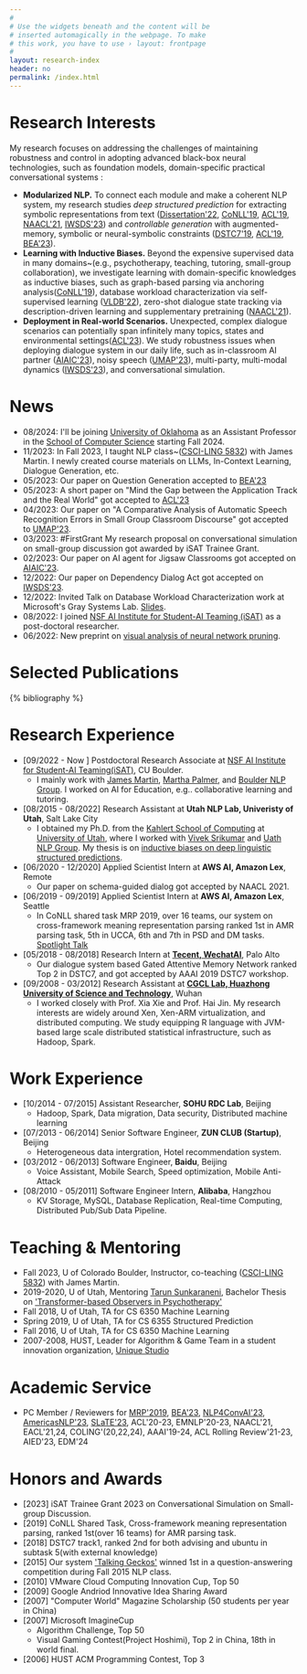 ```yaml
---
#
# Use the widgets beneath and the content will be
# inserted automagically in the webpage. To make
# this work, you have to use › layout: frontpage
#
layout: research-index
header: no
permalink: /index.html
---
```

# Research Interests
My research focuses on addressing the challenges of maintaining robustness and control in adopting advanced black-box
neural technologies, such as foundation models, domain-specific
practical conversational systems :
- **Modularized NLP.** To connect each module and make a coherent
          NLP system, my research studies *deep structured prediction* for
          extracting symbolic representations from text
          ([Dissertation'22](https://www.proquest.com/docview/2777357718?pq-origsite=gscholar&fromopenview=true),
          [CoNLL'19](https://aclanthology.org/K19-2013/),
          [ACL'19](https://aclanthology.org/P19-1563/),
          [NAACL'21](https://aclanthology.org/2021.naacl-main.62/),
          [IWSDS'23](https://arxiv.org/abs/2302.12944)) and
          *controllable generation* with augmented-memory, symbolic or
          neural-symbolic constraints
          ([DSTC7'19](http://workshop.colips.org/dstc7/papers/13.pdf), [ACL'19](https://aclanthology.org/P19-1192/),
          [BEA'23](https://aclanthology.org/2023.bea-1.47/)).
- **Learning with Inductive Biases.** Beyond the expensive supervised data in many domains~(e.g.,
          psychotherapy, teaching, tutoring, small-group collaboration), we investigate learning with domain-specific knowledges as inductive biases, such as graph-based parsing via anchoring analysis([CoNLL'19](https://aclanthology.org/K19-2013)),
      database workload characterization via self-supervised learning ([VLDB'22](https://dl.acm.org/doi/10.14778/3503585.3503600)),
      zero-shot dialogue state tracking via description-driven
      learning and supplementary pretraining ([NAACL'21](https://aclanthology.org/2021.naacl-main.62/)).
- **Deployment in Real-world Scenarios.** Unexpected,
      complex dialogue scenarios can potentially span infinitely many
      topics, states and environmental settings([ACL'23](https://aclanthology.org/2023.acl-short.156)). We study
      robustness issues when deploying dialogue system in our daily
      life, such as in-classroom AI partner ([AIAIC'23](https://aichildinteraction.github.io/preprint/AIAIC23_paper_7399.pdf)),
      noisy speech ([UMAP'23](https://dl.acm.org/doi/10.1145/3565472.3595606)),
      multi-party, multi-modal dynamics ([IWSDS'23](https://arxiv.org/abs/2302.12944)),
      and conversational simulation.


# News
- 08/2024: I'll be joining [University of Oklahoma](https://www.ou.edu/) as an Assistant Professor in the [School of Computer Science](https://www.ou.edu/coe/cs) starting Fall 2024.
- 11/2023: In Fall 2023, I taught NLP class~([CSCI-LING 5832](https://canvas.colorado.edu/courses/95371/)) with James Martin. I newly created course materials on LLMs, In-Context Learning, Dialogue Generation, etc.
- 05/2023: Our paper on Question Generation accepted to [BEA'23](https://sig-edu.org/bea/2023)
- 05/2023: A short paper on "Mind the Gap between the Application Track and the Real World" got accepted to [ACL'23](https://2023.aclweb.org/calls/main_conference/)
- 04/2023: Our paper on "A Comparative Analysis of Automatic Speech Recognition
Errors in Small Group Classroom Discourse" got accepted to
[UMAP'23](https://www.um.org/umap2023/).
- 03/2023: \#FirstGrant My research proposal on conversational simulation on small-group discussion got awarded by iSAT Trainee Grant.
- 02/2023: Our paper on AI agent for Jigsaw Classrooms got accepted on [AIAIC'23](https://aichildinteraction.github.io/).
- 12/2022: Our paper on Dependency Dialog Act got accepted on [IWSDS'23](https://sites.google.com/view/iwsds2023/home).
- 12/2022: Invited Talk on Database Workload Characterization work at Microsoft's Gray Systems Lab. [Slides](https://www.debjyotipaul.in/assets/pub/query_encoder_vldb22_slides.pdf).
- 08/2022: I joined [NSF AI Institute for Student-AI Teaming (iSAT)](https://www.colorado.edu/research/ai-institute/) as a post-doctoral researcher.
- 06/2022: New preprint on [visual analysis of neural network pruning](https://arxiv.org/abs/2206.07918?context=cs.LG).

# Selected Publications

{% bibliography %}
<!--
{% bibliography --query @*[year=2021] %}
{% bibliography --query @*[year=2019] %}
{% bibliography --query @*[year=2015] %}
{% bibliography --query @*[year=2012] %}
-->

# Research Experience
- [09/2022 - Now ] Postdoctoral Research Associate at [NSF AI Institute for Student-AI Teaming(iSAT)](https://www.colorado.edu/research/ai-institute/), CU Boulder.
    * I mainly work with [James Martin](https://home.cs.colorado.edu/~martin/), [Martha Palmer](https://www.colorado.edu/faculty/palmer-martha/), and [Boulder NLP Group](https://colorado.edu/lab/clear/). I worked on AI for Education, e.g.. collaborative learning and tutoring.
- [08/2015 - 08/2022] Research Assistant at **Utah NLP Lab, Univeristy of Utah**, Salt Lake City
   * I obtained my Ph.D. from the [Kahlert School of Computing](https://cs.utah.edu/) at [University of
        Utah](https://www.ou.edu), where I worked with [Vivek
        Srikumar](https://svivek.com) and [Uath NLP Group](https://nlp.cs.utah.edu). My thesis is on [inductive biases on deep linguistic structured predictions](https://www.proquest.com/docview/2777357718?pq-origsite=gscholar&fromopenview=true).
- [06/2020 - 12/2020] Applied Scientist Intern at **AWS AI, Amazon Lex**, Remote
   *  Our paper on schema-guided dialog got accepted by NAACL 2021.
- [06/2019 - 09/2019] Applied Scientist Intern at **AWS AI, Amazon Lex**, Seattle
   *  In CoNLL shared task MRP 2019, over 16 teams, our system on cross-framework meaning representation parsing ranked 1st in AMR parsing task, 5th in UCCA, 6th and 7th in PSD and DM tasks. [Spotlight Talk](https://www.youtube.com/watch?v=5ZMZSfl_Ng0)
- [05/2018 - 08/2018] Research Intern at **[Tecent, WechatAI](https://ai.weixin.qq.com/)**, Palo Alto
   *  Our dialogue system based Gated Attentive Memory Network ranked Top 2 in DSTC7, and got accepted by AAAI 2019 DSTC7 workshop.
- [09/2008 - 03/2012] Research Assistant at **[CGCL Lab, Huazhong University of Science and Technology](http://grid.hust.edu.cn/)**, Wuhan
   *  I worked closely with Prof. Xia Xie and Prof. Hai Jin. My research interests are widely around Xen, Xen-ARM virtualization, and distributed computing. We study equipping R language with JVM-based large scale distributed statistical infrastructure, such as Hadoop, Spark.

# Work Experience
- [10/2014 - 07/2015] Assistant Researcher, **SOHU RDC Lab**, Beijing
    *  Hadoop, Spark, Data migration, Data security, Distributed machine learning 
- [07/2013 - 06/2014] Senior Software Engineer, **ZUN CLUB (Startup)**, Beijing
    *  Heterogeneous data intergration, Hotel recommendation system.
- [03/2012 - 06/2013] Software Engineer, **Baidu**, Beijing
    *  Voice Assistant, Mobile Search, Speed optimization, Mobile Anti-Attack
- [08/2010 - 05/2011] Software Engineer Intern, **Alibaba**, Hangzhou
    *  KV Storage, MySQL, Database Replication, Real-time Computing, Distributed Pub/Sub Data Pipeline.

# Teaching & Mentoring
- Fall 2023, U of Colorado Boulder, Instructor, co-teaching ([CSCI-LING 5832](https://canvas.colorado.edu/courses/95371/)) with James Martin.
- 2019-2020, U of Utah, Mentoring [Tarun Sunkaraneni](https://tsunny007.github.io/), Bachelor Thesis on ['Transformer-based Observers in Psychotherapy'](https://www.cs.utah.edu/docs/techreports/2020/pdf/UUCS-20-011.pdf)
- Fall 2018, U of Utah, TA for CS 6350 Machine Learning
- Spring 2019, U of Utah, TA for CS 6355 Structured Prediction
- Fall 2016, U of Utah, TA for CS 6350 Machine Learning
- 2007-2008, HUST, Leader for Algorithm & Game Team in a student innovation organization, [Unique Studio](https://hustunique.com/)


# Academic Service
- PC Member / Reviewers for [MRP'2019](http://mrp.nlpl.eu/2019/), [BEA'23](https://aclanthology.org/venues/bea/), [NLP4ConvAI'23](https://www.aclweb.org/portal/content/call-papers-5th-workshop-nlp-conversational-ai), [AmericasNLP'23](https://turing.iimas.unam.mx/americasnlp/2023_st.html), [SLaTE'23](https://sites.google.com/view/slate2023), ACL'20-23, EMNLP'20-23, NAACL'21, EACL'21,24, COLING'(20,22,24), AAAI'19-24, ACL Rolling Review'21-23, AIED'23, EDM'24

# Honors and Awards
- [2023] iSAT Trainee Grant 2023 on Conversational Simulation on Small-group Discussion. 
- [2019] CoNLL Shared Task, Cross-framework meaning representation parsing, ranked 1st(over 16 teams) for AMR parsing task.
- [2018] DSTC7 track1, ranked 2nd for both advising and ubuntu in subtask 5(with external knowledge)
- [2015] Our system ['Talking Geckos'](https://www.slideshare.net/jiessiecao/talking-geckos-question-and-answering) winned 1st in a question-answering competition during Fall 2015 NLP class.
- [2010] VMware Cloud Computing Innovation Cup, Top 50
- [2009] Google Andriod Innovative Idea Sharing Award
- [2007] "Computer World" Magazine Scholarship (50 students per year in China)
- [2007] Microsoft ImagineCup
    *  Algorithm Challenge, Top 50 
    *  Visual Gaming Contest(Project Hoshimi), Top 2 in China, 18th in world final.
- [2006] HUST ACM Programming Contest, Top 3


